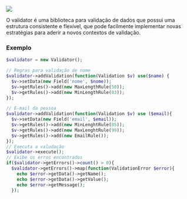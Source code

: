 ![](http://i.imgur.com/l1Fgbcd.png)

O validator é uma biblioteca para validação de dados que possui uma estrutura consistente e flexível, que pode facilmente implementar novas estratégias para aderir a novos contextos de validação.

### Exemplo
```php
$validator = new Validator();

// Regras para validação de nome
$validator->addValidation(function(Validation $v) use($name) {
  $v->setData(new Field('nome', $nome));
  $v->getRules()->add(new MaxLengthRule(50));
  $v->getRules()->add(new MinLengthRule(03));
});

// E-mail da pessoa
$validator->addValidation(function(Validation $v) use ($email){
  $v->setData(new Field('email', $email));
  $v->getRules()->add(new MinLenghtRule(05));
  $v->getRules()->add(new MaxLenghtRule(99));
  $v->getRules()->add(new EmailRule());
});
// Executa a valudação
$validator->execute();
// Exibe os erros encontrados
if($validator->getErrors()->count() > 0){
  $validator->getErrors()->map(function(ValidationError $error){
    echo $error->getData()->getName();
    echo $error->getData()->getValue();
    echo $error->getMessage();
  });
```

